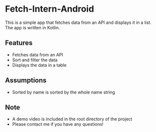 # Fetch-Intern-Android
This is a simple app that fetches data from an API and displays it in a list. The app is written in Kotlin.

## Features
- Fetches data from an API
- Sort and filter the data
- Displays the data in a table

## Assumptions
- Sorted by name is sorted by the whole name string

## Note
- A demo video is included in the root directory of the project
- Please contact me if you have any questions!